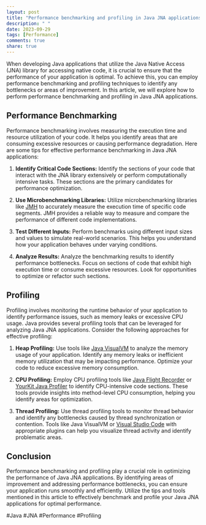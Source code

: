 ```yaml
---
layout: post
title: "Performance benchmarking and profiling in Java JNA applications"
description: " "
date: 2023-09-29
tags: [Performance]
comments: true
share: true
---
```


When developing Java applications that utilize the Java Native Access (JNA) library for accessing native code, it is crucial to ensure that the performance of your application is optimal. To achieve this, you can employ performance benchmarking and profiling techniques to identify any bottlenecks or areas of improvement. In this article, we will explore how to perform performance benchmarking and profiling in Java JNA applications.

## Performance Benchmarking

Performance benchmarking involves measuring the execution time and resource utilization of your code. It helps you identify areas that are consuming excessive resources or causing performance degradation. Here are some tips for effective performance benchmarking in Java JNA applications:

1. **Identify Critical Code Sections:** Identify the sections of your code that interact with the JNA library extensively or perform computationally intensive tasks. These sections are the primary candidates for performance optimization.

2. **Use Microbenchmarking Libraries:** Utilize microbenchmarking libraries like [JMH](https://openjdk.java.net/projects/code-tools/jmh/) to accurately measure the execution time of specific code segments. JMH provides a reliable way to measure and compare the performance of different code implementations.

3. **Test Different Inputs:** Perform benchmarks using different input sizes and values to simulate real-world scenarios. This helps you understand how your application behaves under varying conditions.

4. **Analyze Results:** Analyze the benchmarking results to identify performance bottlenecks. Focus on sections of code that exhibit high execution time or consume excessive resources. Look for opportunities to optimize or refactor such sections.

## Profiling

Profiling involves monitoring the runtime behavior of your application to identify performance issues, such as memory leaks or excessive CPU usage. Java provides several profiling tools that can be leveraged for analyzing Java JNA applications. Consider the following approaches for effective profiling:

1. **Heap Profiling:** Use tools like [Java VisualVM](https://visualvm.github.io/) to analyze the memory usage of your application. Identify any memory leaks or inefficient memory utilization that may be impacting performance. Optimize your code to reduce excessive memory consumption.

2. **CPU Profiling:** Employ CPU profiling tools like [Java Flight Recorder](https://www.oracle.com/java/technologies/javase/jmc.html) or [YourKit Java Profiler](https://www.yourkit.com/java/profiler/) to identify CPU-intensive code sections. These tools provide insights into method-level CPU consumption, helping you identify areas for optimization.

3. **Thread Profiling:** Use thread profiling tools to monitor thread behavior and identify any bottlenecks caused by thread synchronization or contention. Tools like Java VisualVM or [Visual Studio Code](https://code.visualstudio.com/) with appropriate plugins can help you visualize thread activity and identify problematic areas.

## Conclusion

Performance benchmarking and profiling play a crucial role in optimizing the performance of Java JNA applications. By identifying areas of improvement and addressing performance bottlenecks, you can ensure your application runs smoothly and efficiently. Utilize the tips and tools mentioned in this article to effectively benchmark and profile your Java JNA applications for optimal performance.

#Java #JNA #Performance #Profiling